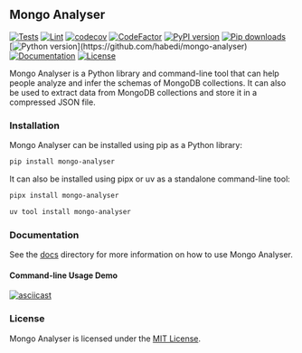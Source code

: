 ## Mongo Analyser

[![Tests](https://img.shields.io/github/actions/workflow/status/habedi/mongo-analyser/tests.yml?label=tests)](https://github.com/habedi/mongo-analyser/actions/workflows/tests.yml)
[![Lint](https://img.shields.io/github/actions/workflow/status/habedi/mongo-analyser/lints.yml?label=lints)](https://github.com/habedi/mongo-analyser/actions/workflows/lints.yml)
[![codecov](https://codecov.io/gh/habedi/mongo-analyser/graph/badge.svg?token=HOTAZKP3V7)](https://codecov.io/gh/habedi/mongo-analyser)
[![CodeFactor](https://www.codefactor.io/repository/github/habedi/mongo-analyser/badge)](https://www.codefactor.io/repository/github/habedi/mongo-analyser)
[![PyPI version](https://badge.fury.io/py/mongo-analyser.svg)](https://badge.fury.io/py/mongo-analyser)
[![Pip downloads](https://img.shields.io/pypi/dm/mongo-analyser.svg)](https://pypi.org/project/mongo-analyser)
<br>
[![Python version](https://img.shields.io/badge/Python-%3E=3.9-blue?)](https://github.com/habedi/mongo-analyser)
[![Documentation](https://img.shields.io/badge/docs-latest-blue)](https://github.com/habedi/mongo-analyser/blob/main/docs/README.md)
[![License](https://img.shields.io/badge/license-MIT-blue)](https://github.com/habedi/mongo-analyser/blob/main/LICENSE)

Mongo Analyser is a Python library and command-line tool that can help people analyze and infer the schemas
of MongoDB collections.
It can also be used to extract data from MongoDB collections and store it in a compressed JSON file.

### Installation

Mongo Analyser can be installed using pip as a Python library:

```bash
pip install mongo-analyser
```

It can also be installed using pipx or uv as a standalone command-line tool:

```bash
pipx install mongo-analyser
```

```bash
uv tool install mongo-analyser
```

### Documentation

See the [docs](docs) directory for more information on how to use Mongo Analyser.

#### Command-line Usage Demo

[![asciicast](https://asciinema.org/a/682346.svg)](https://asciinema.org/a/682346)

### License

Mongo Analyser is licensed under the [MIT License](LICENSE).
